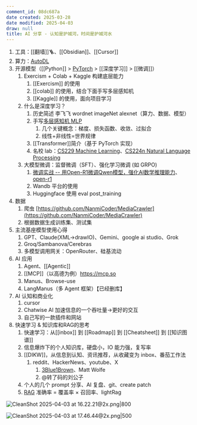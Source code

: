 ```yaml
---
comment_id: 08dc687a
date created: 2025-03-28
date modified: 2025-04-03
draw: null
title: AI 分享 - 认知是护城河，时间是护城河水
---
```

1. 工具：[[翻墙]]🪜、[[Obsidian]]、[[Cursor]]
2. 算力：[AutoDL](AutoDL.md)
3. 开源模型（[[Python]] > [PyTorch](PyTorch.md) > [[深度学习]] > [[微调]]）
	1. Exercism + Colab + Kaggle 构建底层能力
		1. [[Exercism]] 的使用
		2. [[colab]] 的使用，结合下面手写多层感知机
		3. [[Kaggle]] 的使用，面向项目学习
	2. 什么是深度学习？
		1. 历史简述 李飞飞 wordnet imageNet   alexnet（算力、数据、模型）
		2. 手写[多层感知机 MLP](多层感知机%20MLP.md)
			1. 几个关键概念：梯度、损失函数、收敛、过拟合
			2. 线性+非线性=世界规律
		3. [[Transformer]]简介（基于 PyTorch 实现）
		4. 名校 lab：[CS229 Machine Learning](CS229%20Machine%20Learning.md)、[CS224n Natural Language Processing](CS224n%20Natural%20Language%20Processing.md)
	3. 大模型微调：监督微调（SFT）、强化学习微调 (如 GRPO)
		1. [微调实战 -- 用Open-R1微调Qwen模型，强化AI数学推理能力](微调实战%20--%20用Open-R1微调Qwen模型，强化AI数学推理能力.md)、[open-r1](open-r1.md)
		2. Wandb 平台的使用
		3. Huggingface 使用 eval  post_training
4. 数据
	1. 爬虫 [https://github.com/NanmiCoder/MediaCrawler](https://github.com/NanmiCoder/MediaCrawler)
	2. 根据数据生成训练集、测试集
5. 主流基座模型使用心得
	1. GPT、Claude(XML->drawIO)、Gemini、google ai studio、Grok
	2. Groq/Sambanova/Cerebras
	3. 多模型调用网关：OpenRouter、硅基流动
6. AI 应用
	1. Agent、[[Agentic]]
	2. [[MCP]]（以高德为例）https://mcp.so
	3. Manus、Browse-use
	4. LangManus（多 Agent 框架）【已经删库】
7. AI 认知和商业化
	1. cursor
	2. Chatwise       AI 加速信息的一个吞吐量->更好的交互
	3. 自己写的一款插件和网站
8. 快速学习 & 知识库和RAG的思考
	1. 快速学习：从[[inbox]] 到 [[Roadmap]] 到 [[Cheatsheet]] 到 [[知识图谱]]
	2. 信息爆炸下的个人知识库，硬盘小，IO 能力强，复写率
	3. [[DIKW]]，从信息到认知、资讯推荐，从收藏变为 inbox、番茄工作法
		1. reddit、HackerNews、youtube、X
			1. [3Blue1Brown](3Blue1Brown.md)、Matt Wolfe
			2. @转了码的刘公子
	4. 个人的几个 prompt 分享、AI 复盘、git、create patch
	5. [RAG](RAG.md) 准确率 = 覆盖率 × 召回率、lightRag

![CleanShot 2025-04-03 at 16.22.21@2x.png|800](https://imagehosting4picgo.oss-cn-beijing.aliyuncs.com/imagehosting/fix-dir%2Fmedia%2Fmedia_tSBeJ7SDQO%2F2025%2F04%2F03%2F16-22-30-4706fc297e5352acd525229fe8524a13-CleanShot%202025-04-03%20at%2016.22.21-2x-44631b.png)

![CleanShot 2025-04-03 at 17.46.44@2x.png|500](https://imagehosting4picgo.oss-cn-beijing.aliyuncs.com/imagehosting/fix-dir%2Fmedia%2Fmedia_U7uzCe3ipp%2F2025%2F04%2F03%2F17-46-52-bd46f4d9c8ebe2e7caf3e6aa5fa5f4cb-CleanShot%202025-04-03%20at%2017.46.44-2x-f4b593.png)
